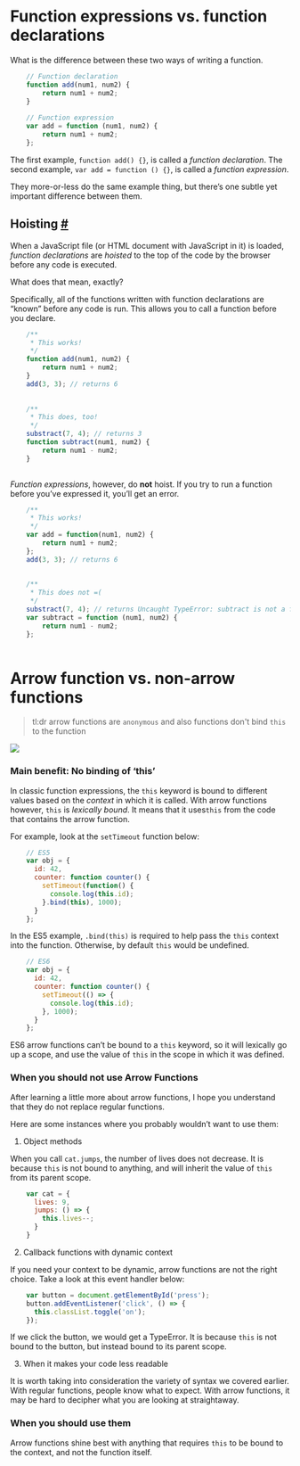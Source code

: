 

Function expressions vs. function declarations
==============================================



What is the difference between these two ways of writing a function.
```javascript
    // Function declaration
    function add(num1, num2) {
    	return num1 + num2;
    }
    
    // Function expression
    var add = function (num1, num2) {
    	return num1 + num2;
    };
```
The first example, `function add() {}`, is called a _function declaration_. The second example, `var add = function () {}`, is called a _function expression_.

They more-or-less do the same example thing, but there’s one subtle yet important difference between them.

Hoisting [#](#hoisting)
-----------------------

When a JavaScript file (or HTML document with JavaScript in it) is loaded, _function declarations_ are _hoisted_ to the top of the code by the browser before any code is executed.

What does that mean, exactly?

Specifically, all of the functions written with function declarations are “known” before any code is run. This allows you to call a function before you declare.
```javascript
    /**
     * This works!
     */
    function add(num1, num2) {
    	return num1 + num2;
    }
    add(3, 3); // returns 6
    
    
    /**
     * This does, too!
     */
    substract(7, 4); // returns 3
    function subtract(num1, num2) {
    	return num1 - num2;
    }
    
```
_Function expressions_, however, do **not** hoist. If you try to run a function before you’ve expressed it, you’ll get an error.
```javascript
    /**
     * This works!
     */
    var add = function(num1, num2) {
    	return num1 + num2;
    };
    add(3, 3); // returns 6
    
    
    /**
     * This does not =(
     */
    substract(7, 4); // returns Uncaught TypeError: subtract is not a function
    var subtract = function (num1, num2) {
    	return num1 - num2;
    };
    
```

Arrow function vs. non-arrow functions
==============================================
>tl:dr arrow functions are `anonymous` and also functions don't bind `this` to the function

![](https://www.freecodecamp.org/news/when-and-why-you-should-use-es6-arrow-functions-and-when-you-shouldnt-3d851d7f0b26/)


### Main benefit: No binding of ‘this’


In classic function expressions, the `this` keyword is bound to different values based on the _context_ in which it is called. With arrow functions however, `this` is _lexically bound_. It means that it uses`this` from the code that contains the arrow function.

For example, look at the `setTimeout` function below:
```javascript
    // ES5
    var obj = {
      id: 42,
      counter: function counter() {
        setTimeout(function() {
          console.log(this.id);
        }.bind(this), 1000);
      }
    };
```
In the ES5 example, `.bind(this)` is required to help pass the `this` context into the function. Otherwise, by default `this` would be undefined.
```javascript
    // ES6
    var obj = {
      id: 42,
      counter: function counter() {
        setTimeout(() => {
          console.log(this.id);
        }, 1000);
      }
    };
```
ES6 arrow functions can’t be bound to a `this` keyword, so it will lexically go up a scope, and use the value of `this` in the scope in which it was defined.

### When you should not use Arrow Functions

After learning a little more about arrow functions, I hope you understand that they do not replace regular functions.

Here are some instances where you probably wouldn’t want to use them:

1.  Object methods

When you call `cat.jumps`, the number of lives does not decrease. It is because `this` is not bound to anything, and will inherit the value of `this` from its parent scope.
```javascript
    var cat = {
      lives: 9,
      jumps: () => {
        this.lives--;
      }
    }
```
2. Callback functions with dynamic context

If you need your context to be dynamic, arrow functions are not the right choice. Take a look at this event handler below:
```javascript
    var button = document.getElementById('press');
    button.addEventListener('click', () => {
      this.classList.toggle('on');
    });
```
If we click the button, we would get a TypeError. It is because `this` is not bound to the button, but instead bound to its parent scope.

3. When it makes your code less readable

It is worth taking into consideration the variety of syntax we covered earlier. With regular functions, people know what to expect. With arrow functions, it may be hard to decipher what you are looking at straightaway.

### When you should use them

Arrow functions shine best with anything that requires `this` to be bound to the context, and not the function itself.

